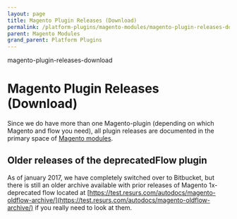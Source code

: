 ```yaml
---
layout: page
title: Magento Plugin Releases (Download)
permalink: /platform-plugins/magento-modules/magento-plugin-releases-download/
parent: Magento Modules
grand_parent: Platform Plugins
---
```


magento-plugin-releases-download 

# Magento Plugin Releases (Download) 

Since we do have more than one Magento-plugin (depending on which
Magento and flow you need), all plugin releases are documented in the
primary space of [Magento modules](magento-modules).

## Older releases of the deprecatedFlow plugin
As of january 2017, we have completely switched over to Bitbucket, but
there is still an older archive available with prior releases of Magento
1x-deprecated flow located
at [https://test.resurs.com/autodocs/magento-oldflow-archive/](https://test.resurs.com/autodocs/magento-oldflow-archive/) if
you really need to look at them.

